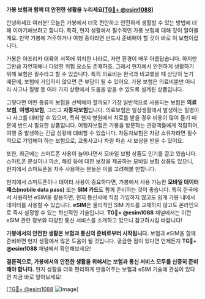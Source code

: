 **가봉 보험과 함께 더 안전한 생활을 누리세요[[TG💪+ @esim1088](https://t.me/s/esim1088)]**

안녕하세요 여러분! 오늘은 가봉에서 더욱 편안하고 안전하게 생활할 수 있는 방법에 대해 이야기해보려고 합니다. 특히, 현지 생활에서 필수적인 가봉 보험에 대해 깊이 알아볼게요. 만약 가봉에 거주하거나 여행 중이라면 반드시 준비해야 할 것이 바로 이 보험이랍니다.

가봉은 아프리카 대륙의 서쪽에 위치한 나라로, 자연 환경이 매우 아름답습니다. 하지만 그만큼 자연재해나 다양한 위험 요소도 존재하죠. 그래서 현지에서 안전하게 생활하기 위해 보험은 필수라고 할 수 있습니다. 특히 의료비는 한국과 비교했을 때 상당히 높기 때문에, 보험에 가입하지 않으면 큰 부담이 될 수 있어요. 가봉 보험은 의료비뿐만 아니라 사고나 질병 등 여러 가지 상황에서 도움을 받을 수 있도록 설계된 상품입니다.

그렇다면 어떤 종류의 보험을 선택해야 할까요? 가장 일반적으로 사용되는 보험은 **의료보험**, **여행자보험**, 그리고 **자동차보험**입니다. 의료보험은 일상생활에서 발생하는 질병이나 사고를 대비할 수 있으며, 특히 현지 병원에서 치료를 받을 경우 비용이 많이 들기 때문에 반드시 필요한 상품입니다. 여행자보험은 가봉을 방문하는 관광객들에게 적합하며, 여행 중 발생하는 긴급 상황에 대비할 수 있습니다. 자동차보험은 차량 소유자라면 필수적으로 가입해야 하는 보험으로, 교통사고나 차량 파손 시 보상을 받을 수 있어요.

또한, 최근에는 스마트폰 사용이 늘어나면서 모바일 보험 상품도 인기를 끌고 있습니다. 스마트폰 분실이나 파손, 해킹 등에 대한 보장을 제공하는 모바일 보험 상품도 있으니, 현지에서 스마트폰을 자주 사용하는 분들은 이를 고려해볼 만합니다.

현지에서 스마트폰이나 데이터 사용이 중요하다면, 가봉에서 사용 가능한 **모바일 데이터 패스(mobile data pass)** 또는 **SIM 카드**도 함께 준비하는 것이 좋습니다. 특히 한국에서 사용하던 eSIM을 활용하면, 현지 통신사에 직접 가입하지 않고도 쉽게 가봉 내에서 데이터를 사용할 수 있습니다. **eSIM**은 물리적인 SIM 카드를 교체하지 않고도 온라인으로 즉시 설정할 수 있는 혁신적인 기술입니다. **TG💪+ @esim1088** 채널에서는 이런 eSIM 관련 정보와 다양한 통신 서비스를 소개하고 있으니 참고하시길 바랍니다!

**가봉에서의 안전한 생활은 보험과 통신의 준비로부터 시작됩니다.** 보험과 eSIM을 함께 준비하면 현지 생활에서 많은 도움이 될 것입니다. 궁금한 점이 있다면 언제든지 **TG💪+ @esim1088** 채널에서 확인해보세요!

**결론적으로, 가봉에서의 안전한 생활을 위해서는 보험과 통신 서비스 모두를 신중히 준비해야 합니다.** 현지 생활을 더욱 편리하게 만들어주는 보험과 eSIM 기술에 관심이 있다면 지금 바로 알아보세요!

[[TG💪+ @esim1088](https://t.me/s/esim1088) ![Image](https://i.postimg.cc/Y0z9fWf4/image.png)]